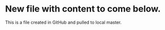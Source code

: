 # New file with content to come below.

This is a file created in GitHub and pulled to local master.

